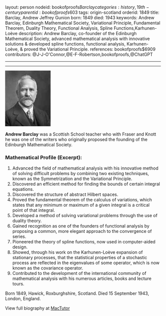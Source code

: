 layout: person
nodeid: bookofproofs$Barclay
categories: history,19th-century
parentid: bookofproofs$603
tags: origin-scotland
orderid: 1849
title: Barclay, Andrew Jeffrey Gunion
born: 1849
died: 1943
keywords: Andrew Barclay, Edinburgh Mathematical Society, Variational Principle, Fundamental Theorem, Duality Theory, Functional Analysis, Spline Functions,Karhunen-Loève
description: Andrew Barclay, co-founder of the Edinburgh Mathematical Society, advanced mathematical analysis with innovative solutions & developed spline functions, functional analysis, Karhunen-Loève, & proved the Variational Principle.
references: bookofproofs$6909
contributors: @J-J-O'Connor,@E-F-Robertson,bookofproofs,@ChatGPT

---



---

![Barclay.jpg](https://github.com/bookofproofs/bookofproofs.github.io/blob/main/_sources/_assets/images/portraits/Barclay.jpg?raw=true)

**Andrew Barclay** was a Scottish School teacher who with Fraser and Knott he was one of the writers who originally proposed the founding of the Edinburgh Mathematical Society.

### Mathematical Profile (Excerpt):
1. Advanced the field of mathematical analysis with his innovative method of solving difficult problems by combining two existing techniques, known as the Symmetrization and the Variational Principle.
2. Discovered an efficient method for finding the bounds of certain integral equations.
3. Discovered the structure of abstract Hilbert spaces.
4. Proved the fundamental theorem of the calculus of variations, which states that any minimum or maximum of a given integral is a critical point of that integral.
5. Developed a method of solving variational problems through the use of duality theory.
6. Gained recognition as one of the founders of functional analysis by proposing a common, more elegant approach to the convergence of series.
7. Pioneered the theory of spline functions, now used in computer-aided design.
8. Showed, through his work on the Karhunen-Loève expansion of stationary processes, that the statistical properties of a stochastic process are reflected in the eigenvalues of some operator, which is now known as the covariance operator.
9. Contributed to the development of the international community of mathematical analysis with his numerous articles, books and lecture tours.

Born 1849, Hawick, Roxburghshire, Scotland. Died 15 September 1943, London, England.

View full biography at [MacTutor](https://mathshistory.st-andrews.ac.uk/Biographies/Barclay/)
